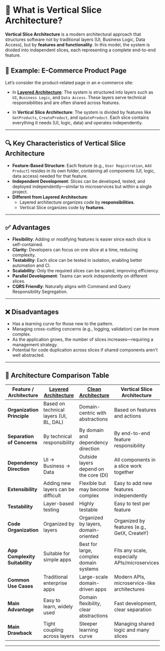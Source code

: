 # 🧩 What is Vertical Slice Architecture?

**Vertical Slice Architecture** is a modern architectural approach that structures software not by traditional layers (UI, Business Logic, Data Access), but by **features and functionality**. In this model, the system is divided into independent slices, each representing a complete end-to-end feature.

## 🎯 Example: E-Commerce Product Page

Let’s consider the product-related page in an e-commerce site:

- In **[Layered Architecture](https://github.com/tunahankilic48/DICTIONARY-SOZLUK/blob/main/ENGLISH/LayeredArchitecture.md)**: The system is structured into layers such as `UI`, `Business Logic`, and `Data Access`. These layers serve technical responsibilities and are often shared across features.
  
- In **Vertical Slice Architecture**: The system is divided by features like `GetProducts`, `CreateProduct`, and `UpdateProduct`. Each slice contains everything it needs (UI, logic, data) and operates independently.

---

## 🔍 Key Characteristics of Vertical Slice Architecture

- **Feature-Based Structure**: Each feature (e.g., `User Registration`, `Add Product`) resides in its own folder, containing all components (UI, logic, data access) needed for that feature.
- **Independent Development**: Slices can be developed, tested, and deployed independently—similar to microservices but within a single project.
- **Different from Layered Architecture**:
  - Layered architecture organizes code by **responsibilities**.
  - Vertical Slice organizes code by **features**.

---

## ✅ Advantages

- **Flexibility**: Adding or modifying features is easier since each slice is self-contained.
- **Clarity**: Developers can focus on one slice at a time, reducing complexity.
- **Testability**: Each slice can be tested in isolation, enabling better automation and CI.
- **Scalability**: Only the required slices can be scaled, improving efficiency.
- **Parallel Development**: Teams can work independently on different slices.
- **CQRS Friendly**: Naturally aligns with Command and Query Responsibility Segregation.

---

## ❌ Disadvantages

- Has a learning curve for those new to the pattern.
- Managing cross-cutting concerns (e.g., logging, validation) can be more complex.
- As the application grows, the number of slices increases—requiring a management strategy.
- Potential for code duplication across slices if shared components aren't well abstracted.

---

## 🧮 Architecture Comparison Table

| Feature / Architecture             | [Layered Architecture](https://github.com/tunahankilic48/DICTIONARY-SOZLUK/blob/main/ENGLISH/LayeredArchitecture.md)                  | [Clean Architecture](https://github.com/tunahankilic48/DICTIONARY-SOZLUK/blob/main/ENGLISH/CleanArchitecture.md)                         | Vertical Slice Architecture                |
|-----------------------------------|----------------------------------------|---------------------------------------------|---------------------------------------------|
| **Organization Principle**         | Based on technical layers (UI, BL, DAL)| Domain-centric with abstractions            | Based on features and actions               |
| **Separation of Concerns**         | By technical responsibility            | By domain and dependency direction           | By end-to-end feature responsibility         |
| **Dependency Direction**           | UI → Business → Data                   | Outside layers depend on the core (DI)       | All components in a slice work together      |
| **Extensibility**                  | Adding new layers can be difficult     | Flexible but may become complex              | Easy to add new features independently       |
| **Testability**                    | Layer-based testing                    | Highly testable                             | Easy to test per feature                     |
| **Code Organization**              | Organized by layers                    | Organized by layers, domain-oriented         | Organized by features (e.g., GetX, CreateY)  |
| **App Complexity Suitability**     | Suitable for simple apps               | Best for large, complex domain systems       | Fits any scale, especially APIs/microservices|
| **Common Use Cases**              | Traditional enterprise apps            | Large-scale domain-driven apps               | Modern APIs, microservice-like architectures |
| **Main Advantage**                 | Easy to learn, widely used             | Domain flexibility, clear abstractions       | Fast development, clear separation           |
| **Main Drawback**                  | Tight coupling across layers           | Steeper learning curve                       | Managing shared logic and many slices        |

---

